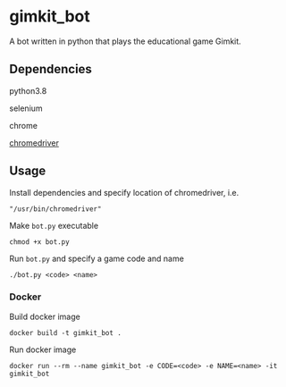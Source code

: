 # gimkit_bot

A bot written in python that plays the educational game Gimkit.

## Dependencies

python3.8

selenium

chrome

[chromedriver](https://chromedriver.chromium.org/)

## Usage

Install dependencies and specify location of chromedriver, i.e.

`"/usr/bin/chromedriver"`

Make `bot.py` executable

`chmod +x bot.py`

Run `bot.py` and specify a game code and name

`./bot.py <code> <name>`

### Docker

Build docker image

`docker build -t gimkit_bot .`

Run docker image

`docker run --rm --name gimkit_bot -e CODE=<code> -e NAME=<name> -it gimkit_bot`